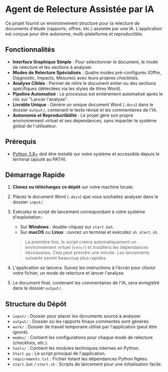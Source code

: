 # Agent de Relecture Assistée par IA

Ce projet fournit un environnement structuré pour la relecture de documents d'étude (rapports, offres, etc.) assistée par une IA. L'application est conçue pour être autonome, multi-plateforme et reproductible.

## Fonctionnalités

- **Interface Graphique Simple** : Pour sélectionner le document, le mode de relecture et les sections à analyser.
- **Modes de Relecture Spécialisés** : Quatre modes pré-configurés (Offre, Diagnostic, Impacts, Mesures) avec leurs propres checklists.
- **Analyse Ciblée** : Permet de relire le document entier ou des sections spécifiques (détectées via les styles de titres Word).
- **Pipeline Automatisé** : Le processus est entièrement automatisé après le clic sur "Lancer l'analyse".
- **Livrable Unique** : Génère un unique document Word (`.docx`) dans le dossier `output/`, contenant le texte révisé et les commentaires de l'IA.
- **Autonomie et Reproductibilité** : Le projet gère son propre environnement virtuel et ses dépendances, sans impacter le système global de l'utilisateur.

## Prérequis

- [Python 3.8+](https://www.python.org/downloads/) doit être installé sur votre système et accessible depuis le terminal (ajouté au PATH).

## Démarrage Rapide

1.  **Clonez ou téléchargez ce dépôt** sur votre machine locale.
2.  Placez le document Word (`.docx`) que vous souhaitez analyser dans le dossier `input/`.
3.  Exécutez le script de lancement correspondant à votre système d'exploitation :
    -   Sur **Windows** : double-cliquez sur `start.bat`.
    -   Sur **macOS** ou **Linux** : ouvrez un terminal et exécutez `sh start.sh`.

    > La première fois, le script créera automatiquement un environnement virtuel (`venv/`) et installera les dépendances nécessaires. Cela peut prendre une minute. Les lancements suivants seront beaucoup plus rapides.

4.  L'application se lancera. Suivez les instructions à l'écran pour choisir votre fichier, un mode de relecture et lancer l'analyse.
5.  Le document final, contenant les commentaires de l'IA, sera enregistré dans le dossier `output/`.

## Structure du Dépôt

- `input/` : Dossier pour placer les documents source à analyser.
- `output/` : Dossier où les rapports finaux commentés sont générés.
- `work/` : Dossier de travail temporaire utilisé par l'application (peut être ignoré).
- `modes/` : Contient les configurations pour chaque mode de relecture (checklists, etc.).
- `tools/` : Contient les modules techniques internes en Python.
- `Start.py` : Le script principal de l'application.
- `requirements.txt` : Fichier listant les dépendances Python figées.
- `start.bat` / `start.sh` : Scripts de lancement pour une initialisation facile.